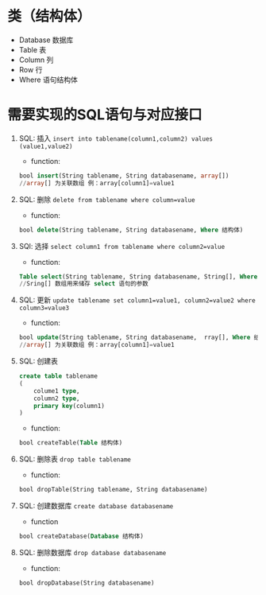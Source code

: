﻿# 类（结构体）
* Database 数据库
* Table 表
* Column 列
* Row  行
* Where 语句结构体


# 需要实现的SQL语句与对应接口

1. SQL: 插入
	`insert into tablename(column1,column2) values (value1,value2)`
    * function: 
	```sql
	bool insert(String tablename, String databasename, array[])
	//array[] 为关联数组 例：array[column1]=value1
	```

2. SQL: 删除
	`delete from tablename where column=value`
    * function:
    ```sql
	bool delete(String tablename, String databasename, Where 结构体)
	```

3. SQl: 选择
	`select column1 from tablename where column2=value`
    * function:
    ```sql
	Table select(String tablename, String databasename, String[], Where 结构体) 
	//Sring[] 数组用来储存 select 语句的参数
    ```
4. SQL: 更新
	`update tablename set column1=value1, column2=value2 where column3=value3`
    * function:
	```sql
    bool update(String tablename, String databasename,  rray[], Where 结构体)
	//array[] 为关联数组 例：array[column1]=value1
	```
	
5. SQL: 创建表
    ```sql
	create table tablename
	(
		colume1 type,
		column2 type,
		primary key(column1)
	)
	```
	
    * function:
    ```sql
	bool createTable(Table 结构体)
	```
	
6. SQL: 删除表
	`drop table tablename`
    * function:
    ```sql
	bool dropTable(String tablename, String databasename)
	```
	
7. SQL: 创建数据库
	`create database databasename`
    * function
    ```sql
	bool createDatabase(Database 结构体)
	```
	
8. SQL: 删除数据库
	`drop database databasename`
    * function:
    ```sql
	bool dropDatabase(String databasename)
	```
